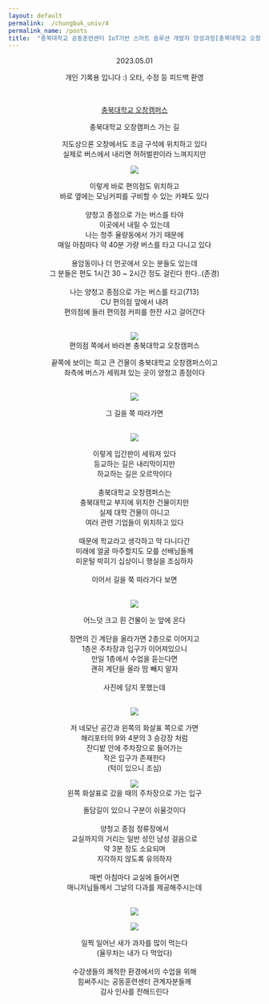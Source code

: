 ```yaml
---
layout: default
permalink:  /chungbuk_univ/4
permalink_name: /posts
title:  "충북대학교 공동훈련센터 IoT기반 스마트 솔루션 개발자 양성과정[충북대학교 오창캠퍼스 가는길]"
---
```

<div style="text-align:center">
<p class="date">2023.05.01</p>

<p class="caution">개인 기록용 입니다 :)
오타, 수정 등 피드백 환영</p>

<br>
<p style="text-align:center"><a href="https://naver.me/xNlBisfY" style="text-align:center">충북대학교 오창캠퍼스</a></p>

충북대학교 오창캠퍼스 가는 길<br>

지도상으론 오창에서도 조금 구석에 위치하고 있다<br>
실제로 버스에서 내리면 허허벌판이라 느껴지지만
<figure class="fig">
<img class="image" src="/contents/imgs/chungbuk_univ_4/1.jpg">
</figure>

이렇게 바로 편의점도 위치하고<br>
바로 옆에는 모닝커피를 구비할 수 있는 카페도 있다<br>
<br>
양청고 종점으로 가는 버스를 타야<br>
이곳에서 내릴 수 있는데<br>
나는 청주 율량동에서 가기 때문에<br>
매일 아침마다 약 40분 가량 버스를 타고 다니고 있다<br>
<br>
용암동이나 더 먼곳에서 오는 분들도 있는데<br>
그 분들은 편도 1시간 30 ~ 2시간 정도 걸린다 한다..(존경)<br>
<br>
나는 양청고 종점으로 가는 버스를 타고(713)<br>
CU 편의점 앞에서 내려<br>
편의점에 들러 편의점 커피를 한잔 사고 걸어간다<br>
<br>
<figure class="fig">
<img class="image" src="/contents/imgs/chungbuk_univ_4/2.jpg">
<figcaption class="figcap">편의점 쪽에서 바라본 충북대학교 오창캠퍼스</figcaption>
</figure>


끝쪽에 보이는 희고 큰 건물이 충북대학교 오창캠퍼스이고<br>
좌측에 버스가 세워져 있는 곳이 양청고 종점이다<br>
<br>

<figure class="fig">
<img class="image" src="/contents/imgs/chungbuk_univ_4/3.jpg">
</figure>
그 길을 쭉 따라가면<br>
<br>
<figure class="fig">
<img class="image" src="/contents/imgs/chungbuk_univ_4/4.jpg">
</figure>
이렇게 입간판이 세워져 있다<br>
등교하는 길은 내리막이지만<br>
하교하는 길은 오르막이다<br>
<br>
충북대학교 오창캠퍼스는<br>
충북대학교 부지에 위치한 건물이지만<br>
실제 대학 건물이 아니고<br>
여러 관련 기업들이 위치하고 있다<br>
<br>
때문에 학교라고 생각하고 막 다니다간<br>
미래에 얼굴 마주할지도 모를 선배님들께<br>
미운털 박히기 십상이니 행실을 조심하자<br>
<br>
이어서 길을 쭉 따라가다 보면<br>
<br>

<figure class="fig">
<img class="image" src="/contents/imgs/chungbuk_univ_4/5.jpg">
</figure>
어느덧 크고 흰 건물이 눈 앞에 온다<br>
<br>
정면의 긴 계단을 올라가면 2층으로 이어지고<br>
1층은 주차장과 입구가 이어져있으니<br>
만일 1층에서 수업을 듣는다면<br>
괜히 계단을 올라 땀 빼지 말자<br>
<br>
사진에 담지 못했는데<br>
<br>
<figure class="fig">
<img class="image" src="/contents/imgs/chungbuk_univ_4/6.png">
</figure>
저 네모난 공간과 왼쪽의 화살표 쪽으로 가면<br>
해리포터의 9와 4분의 3 승강장 처럼<br>
잔디밭 안에 주차장으로 들어가는<br>
작은 입구가 존재한다<br>
(턱이 있으니 조심)<br>
<figure class="fig">
<img class="image" src="/contents/imgs/chungbuk_univ_4/7.jpg">
<figcaption class="figcap">왼쪽 화살표로 갔을 때의 주차장으로 가는 입구</figcaption>
</figure>
돌담길이 있으니 구분이 쉬울것이다<br>
<br>
양청고 종점 정류장에서<br>
교실까지의 거리는 일반 성인 남성 걸음으로<br>
약 3분 정도 소요되며<br>
지각하지 않도록 유의하자<br>
<br>
매번 아침마다 교실에 들어서면<br>
매니저님들께서 그날의 다과를 제공해주시는데<br>
<br>
<figure class="fig">
<img class="image" src="/contents/imgs/chungbuk_univ_4/8.jpg">
</figure>
<figure class="fig">
<img class="image" src="/contents/imgs/chungbuk_univ_4/9.jpg">
</figure>
일찍 일어난 새가 과자를 많이 먹는다<br>
(율무차는 내가 다 먹었다)<br>
<br>
수강생들의 쾌적한 환경에서의 수업을 위해<br>
힘써주시는 공동훈련센터 관계자분들께<br>
감사 인사를 전해드린다
</div>